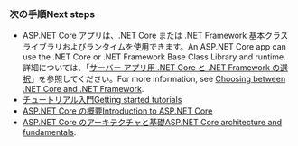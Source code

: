 ### <a name="next-steps"></a><span data-ttu-id="17d65-101">次の手順</span><span class="sxs-lookup"><span data-stu-id="17d65-101">Next steps</span></span>

* <span data-ttu-id="17d65-102">ASP.NET Core アプリは、.NET Core または .NET Framework 基本クラス ライブラリおよびランタイムを使用できます。</span><span class="sxs-lookup"><span data-stu-id="17d65-102">An ASP.NET Core app can use the .NET Core or .NET Framework Base Class Library and runtime.</span></span> <span data-ttu-id="17d65-103">詳細については、「[サーバー アプリ用 .NET Core と .NET Framework の選択](/dotnet/articles/standard/choosing-core-framework-server)」を参照してください。</span><span class="sxs-lookup"><span data-stu-id="17d65-103">For more information, see [Choosing between .NET Core and .NET Framework](/dotnet/articles/standard/choosing-core-framework-server).</span></span>
* [<span data-ttu-id="17d65-104">チュートリアル入門</span><span class="sxs-lookup"><span data-stu-id="17d65-104">Getting started tutorials</span></span>](xref:tutorials/index)
* [<span data-ttu-id="17d65-105">ASP.NET Core の概要</span><span class="sxs-lookup"><span data-stu-id="17d65-105">Introduction to ASP.NET Core</span></span>](xref:index) 
* <span data-ttu-id="17d65-106">[ASP.NET Core のアーキテクチャと基礎](xref:fundamentals/index)</span><span class="sxs-lookup"><span data-stu-id="17d65-106">[ASP.NET Core architecture and fundamentals](xref:fundamentals/index).</span></span>
